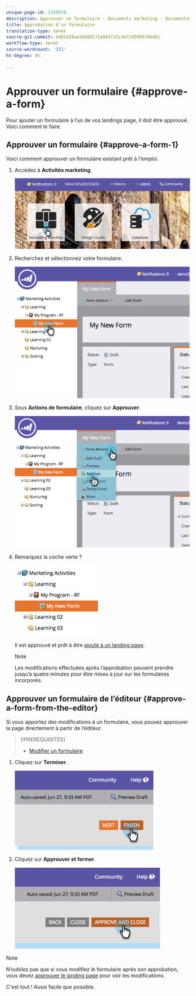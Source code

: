 ```yaml
---
unique-page-id: 2359578
description: Approuver un formulaire - Documents marketing - Documentation du produit
title: Approbation d’un formulaire
translation-type: tm+mt
source-git-commit: ed83438ae5660d172e845f25c4d72d599574bd91
workflow-type: tm+mt
source-wordcount: '151'
ht-degree: 0%

---
```



# Approuver un formulaire {#approve-a-form}

Pour ajouter un formulaire à l’un de vos landings page, il doit être approuvé. Voici comment le faire.

## Approuver un formulaire {#approve-a-form-1}

Voici comment approuver un formulaire existant prêt à l&#39;emploi.

1. Accédez à **Activités marketing**.

   ![](assets/login-marketing-activities-7.png)

1. Recherchez et sélectionnez votre formulaire.

   ![](assets/image2014-9-15-17-3a49-3a40.png)

1. Sous **Actions de formulaire**, cliquez sur **Approuver**.

   ![](assets/image2014-9-15-17-3a49-3a47.png)

1. Remarquez la coche verte ?

   ![](assets/image2014-9-15-17-3a50-3a2.png)

   Il est approuvé et prêt à être [ajouté à un landing page](/help/marketo/product-docs/demand-generation/landing-pages/understanding-landing-pages/approve-unapprove-or-delete-a-landing-page.md).

   >[!NOTE]
   >
   >Les modifications effectuées après l’approbation peuvent prendre jusqu’à quatre minutes pour être mises à jour sur les formulaires incorporés.

## Approuver un formulaire de l’éditeur {#approve-a-form-from-the-editor}

Si vous apportez des modifications à un formulaire, vous pouvez approuver la page directement à partir de l’éditeur.

>[!PREREQUISITES]
>
>* [Modifier un formulaire](/help/marketo/product-docs/demand-generation/forms/form-actions/edit-a-form.md)


1. Cliquez sur **Terminer**.

   ![](assets/image2014-9-15-17-3a51-3a43.png)

1. Cliquez sur **Approuver et fermer**.

   ![](assets/image2014-9-15-17-3a52-3a1.png)

>[!NOTE]
>
>N’oubliez pas que si vous modifiez le formulaire après son approbation, vous devez [approuver le landing page](/help/marketo/product-docs/demand-generation/landing-pages/understanding-landing-pages/approve-unapprove-or-delete-a-landing-page.md) pour voir les modifications.

C&#39;est tout ! Aussi facile que possible.
